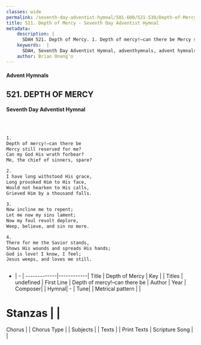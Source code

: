 ```yaml
---
classes: wide
permalink: /seventh-day-adventist-hymnal/501-600/521-530/Depth-of-Mercy/
title: 521. Depth of Mercy - Seventh Day Adventist Hymnal
metadata:
    description: |
      SDAH 521. Depth of Mercy. 1. Depth of mercy!–can there be Mercy still reserved for me? Can my God His wrath forbear? Me, the chief of sinners, spare?
    keywords:  |
      SDAH, Seventh Day Adventist Hymnal, adventhymnals, advent hymnals, Depth of Mercy, Depth of mercy!–can there be 
    author: Brian Onang'o
---
```


#### Advent Hymnals
## 521. DEPTH OF MERCY
#### Seventh Day Adventist Hymnal

```txt



1.
Depth of mercy!–can there be
Mercy still reserved for me?
Can my God His wrath forbear?
Me, the chief of sinners, spare?

2.
I have long withstood His grace,
Long provoked Him to His face,
Would not hearken to His calls,
Grieved Him by a thousand falls.

3.
Now incline me to repent;
Let me now my sins lament;
Now my foul revolt deplore,
Weep, believe, and sin no more.

4.
There for me the Savior stands,
Shows His wounds and spreads His hands;
God is love! I know, I feel;
Jesus weeps, and loves me still.



```

- |   -  |
-------------|------------|
Title | Depth of Mercy |
Key |  |
Titles | undefined |
First Line | Depth of mercy!–can there be |
Author | 
Year | 
Composer|  |
Hymnal|  - |
Tune|  |
Metrical pattern | |
# Stanzas |  |
Chorus |  |
Chorus Type |  |
Subjects |  |
Texts |  |
Print Texts | 
Scripture Song |  |
  
